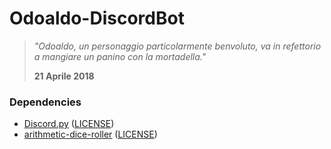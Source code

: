 # Odoaldo-DiscordBot

> *"Odoaldo, un personaggio particolarmente benvoluto, va in refettorio a mangiare un panino con la mortadella."*
> 
> **21 Aprile 2018**

### Dependencies
- [Discord.py](https://discordpy.readthedocs.io) ([LICENSE](https://github.com/Rapptz/discord.py/blob/master/LICENSE))
- [arithmetic-dice-roller](https://pypi.org/project/arithmetic-dice-roller/) ([LICENSE](https://github.com/massimopavoni/arithmetic-dice-roller/blob/main/LICENSE))